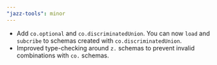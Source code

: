 ```yaml
---
"jazz-tools": minor
---
```


- Add `co.optional` and `co.discriminatedUnion`. You can now `load` and `subcribe` to schemas created with `co.discriminatedUnion`.
- Improved type-checking around `z.` schemas to prevent invalid combinations with `co.` schemas.
